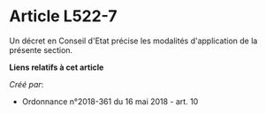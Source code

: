 # Article L522-7

Un décret en Conseil d'Etat précise les modalités d'application de la présente section.

**Liens relatifs à cet article**

_Créé par_:

  - Ordonnance n°2018-361 du 16 mai 2018 - art. 10

